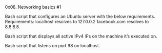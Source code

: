 0x08. Networking basics #1

Bash script that configures an Ubuntu server with the below requirements.
Requirements:
localhost resolves to 127.0.0.2
facebook.com resolves to 8.8.8.8.

Bash script that displays all active IPv4 IPs on the machine it’s executed on.

Bash script that listens on port 98 on localhost.